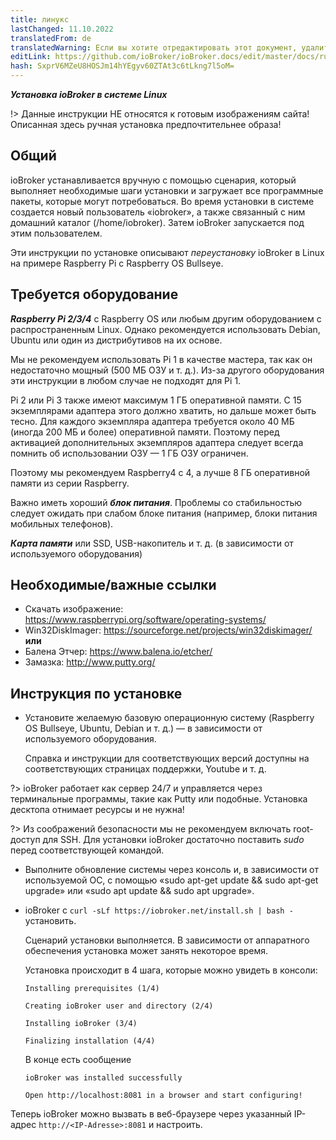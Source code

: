 ```yaml
---
title: линукс
lastChanged: 11.10.2022
translatedFrom: de
translatedWarning: Если вы хотите отредактировать этот документ, удалите поле «translationFrom», в противном случае этот документ будет снова автоматически переведен
editLink: https://github.com/ioBroker/ioBroker.docs/edit/master/docs/ru/install/linux.md
hash: SxprV6MZeU8HOSJm14hYEgyv60ZTAt3c6tLkng7l5oM=
---
```

***Установка ioBroker в системе Linux***

!> Данные инструкции НЕ относятся к готовым изображениям сайта! Описанная здесь ручная установка предпочтительнее образа!

## Общий
ioBroker устанавливается вручную с помощью сценария, который выполняет необходимые шаги установки и загружает все программные пакеты, которые могут потребоваться.
Во время установки в системе создается новый пользователь «iobroker», а также связанный с ним домашний каталог (/home/iobroker). Затем ioBroker запускается под этим пользователем.

Эти инструкции по установке описывают *переустановку* ioBroker в Linux на примере Raspberry Pi с Raspberry OS Bullseye.

## Требуется оборудование
***Raspberry Pi 2/3/4*** с Raspberry OS или любым другим оборудованием с распространенным Linux. Однако рекомендуется использовать Debian, Ubuntu или один из дистрибутивов на их основе.

Мы не рекомендуем использовать Pi 1 в качестве мастера, так как он недостаточно мощный (500 МБ ОЗУ и т. д.). Из-за другого оборудования эти инструкции в любом случае не подходят для Pi 1.

Pi 2 или Pi 3 также имеют максимум 1 ГБ оперативной памяти. С 15 экземплярами адаптера этого должно хватить, но дальше может быть тесно. Для каждого экземпляра адаптера требуется около 40 МБ (иногда 200 МБ и более) оперативной памяти. Поэтому перед активацией дополнительных экземпляров адаптера следует всегда помнить об использовании ОЗУ — 1 ГБ ОЗУ ограничен.

Поэтому мы рекомендуем Raspberry4 с 4, а лучше 8 ГБ оперативной памяти из серии Raspberry.

Важно иметь хороший ***блок питания***. Проблемы со стабильностью следует ожидать при слабом блоке питания (например, блоки питания мобильных телефонов).

***Карта памяти*** или SSD, USB-накопитель и т. д. (в зависимости от используемого оборудования)

## Необходимые/важные ссылки
* Скачать изображение: https://www.raspberrypi.org/software/operating-systems/
* Win32DiskImager: https://sourceforge.net/projects/win32diskimager/ **или**
* Балена Этчер: https://www.balena.io/etcher/
* Замазка: http://www.putty.org/

## Инструкция по установке
* Установите желаемую базовую операционную систему (Raspberry OS Bullseye, Ubuntu, Debian и т. д.) — в зависимости от используемого оборудования.

  Справка и инструкции для соответствующих версий доступны на соответствующих страницах поддержки, Youtube и т. д.

?> ioBroker работает как сервер 24/7 и управляется через терминальные программы, такие как Putty или подобные. Установка десктопа отнимает ресурсы и не нужна!

?> Из соображений безопасности мы не рекомендуем включать root-доступ для SSH. Для установки ioBroker достаточно поставить *sudo* перед соответствующей командой.

* Выполните обновление системы через консоль и, в зависимости от используемой ОС, с помощью «sudo apt-get update && sudo apt-get upgrade» или «sudo apt update && sudo apt upgrade».

* ioBroker с ``curl -sLf https://iobroker.net/install.sh | bash - ``установить.

  Сценарий установки выполняется. В зависимости от аппаратного обеспечения установка может занять некоторое время.

  Установка происходит в 4 шага, которые можно увидеть в консоли:

  ``Installing prerequisites (1/4)``

  ``Creating ioBroker user and directory (2/4)``

  ``Installing ioBroker (3/4)``

  ``Finalizing installation (4/4)``

  В конце есть сообщение

  ``ioBroker was installed successfully``

  ``Open http://localhost:8081 in a browser and start configuring!``

Теперь ioBroker можно вызвать в веб-браузере через указанный IP-адрес ``http://<IP-Adresse>:8081`` и настроить.